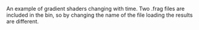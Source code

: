 An example of gradient shaders changing with time. Two .frag files are included in the bin, so by changing the name of the file loading the results are different.
